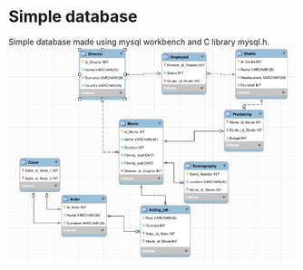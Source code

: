 # Simple database
Simple database made using mysql workbench and C library mysql.h.
![alt text](https://github.com/dusan-mart/movieSet_db/blob/main/sc_mysql.png)
